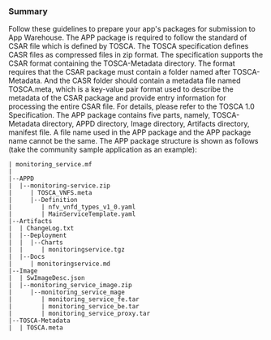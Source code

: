 ### Summary
  Follow these guidelines to prepare your app's packages for submission to App Warehouse. The APP package is required to follow the standard of CSAR file which is defined by TOSCA. The TOSCA specification defines CASR files as compressed files in zip format. The specification supports the CSAR format containing the TOSCA-Metadata directory. The format requires that the CSAR package must contain a folder named after TOSCA-Metadata.
And the CASR folder should contain a metadata file named TOSCA.meta, which is a key-value pair format used to describe the metadata of the CSAR package and provide entry information for processing the entire CSAR file. For details, please refer to the TOSCA 1.0 Specification.
The APP package contains five parts, namely, TOSCA-Metadata directory, APPD directory, Image directory, Artifacts directory, manifest file.
A file name used in the APP package and the APP package name cannot be the same.
The APP package structure is shown as follows (take the community sample application as an example):

    | monitoring_service.mf
    |
    |--APPD
    |  |--monitoring-service.zip
    |     | TOSCA_VNFS.meta
    |     |--Definition
    |        | nfv_vnfd_types_v1_0.yaml
    |        | MainServiceTemplate.yaml
    |--Artifacts
    |  | ChangeLog.txt
    |  |--Deployment
    |  |  |--Charts
    |  |     | monitoringservice.tgz
    |  |--Docs
    |     | monitoringservice.md
    |--Image
    |  | SwImageDesc.json
    |  |--monitoring_service_image.zip
    |     |--monitoring_service_mage
    |        | monitoring_service_fe.tar
    |        | monitoring_service_be.tar
    |        | monitoring_service_proxy.tar
    |--TOSCA-Metadata
    |  | TOSCA.meta

